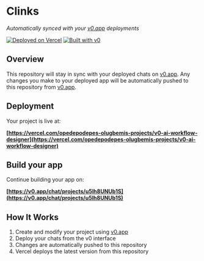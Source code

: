 # Clinks

*Automatically synced with your [v0.app](https://v0.app) deployments*

[![Deployed on Vercel](https://img.shields.io/badge/Deployed%20on-Vercel-black?style=for-the-badge&logo=vercel)](https://vercel.com/opedepodepes-olugbemis-projects/v0-ai-workflow-designer)
[![Built with v0](https://img.shields.io/badge/Built%20with-v0.app-black?style=for-the-badge)](https://v0.app/chat/projects/u5Ih8UNUb1S)

## Overview

This repository will stay in sync with your deployed chats on [v0.app](https://v0.app).
Any changes you make to your deployed app will be automatically pushed to this repository from [v0.app](https://v0.app).

## Deployment

Your project is live at:

**[https://vercel.com/opedepodepes-olugbemis-projects/v0-ai-workflow-designer](https://vercel.com/opedepodepes-olugbemis-projects/v0-ai-workflow-designer)**

## Build your app

Continue building your app on:

**[https://v0.app/chat/projects/u5Ih8UNUb1S](https://v0.app/chat/projects/u5Ih8UNUb1S)**

## How It Works

1. Create and modify your project using [v0.app](https://v0.app)
2. Deploy your chats from the v0 interface
3. Changes are automatically pushed to this repository
4. Vercel deploys the latest version from this repository

